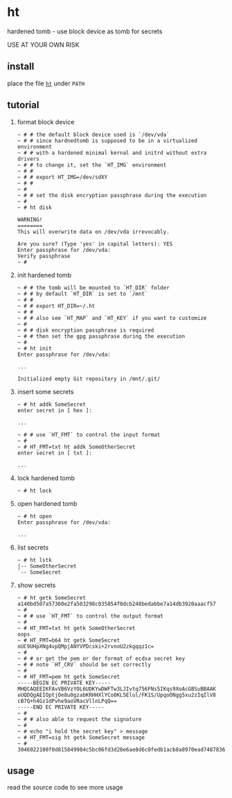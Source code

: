 # ht

hardened tomb - use block device as tomb for secrets

USE AT YOUR OWN RISK

## install

place the file [`ht`](ht) under `PATH`

## tutorial

1. format block device

   ```
   ~ # # the default block device used is `/dev/vda`
   ~ # # since hardnedtomb is supposed to be in a virtualized environment
   ~ # # with a hardened minimal kernal and initrd without extra drivers
   ~ # # to change it, set the `HT_IMG` environment
   ~ # #
   ~ # # export HT_IMG=/dev/sdXY
   ~ # #
   ~ #
   ~ # # set the disk encryption passphrase during the execution
   ~ #
   ~ # ht disk

   WARNING!
   ========
   This will overwrite data on /dev/vda irrevocably.
   
   Are you sure? (Type 'yes' in capital letters): YES
   Enter passphrase for /dev/vda: 
   Verify passphrase
   ~ #
   ```

2. init hardened tomb

   ```
   ~ # # the tomb will be mounted to `HT_DIR` folder
   ~ # # by default `HT_DIR` is set to `/mnt`
   ~ # #
   ~ # # export HT_DIR=~/.ht
   ~ # #
   ~ # # also see `HT_MAP` and `HT_KEY` if you want to customize
   ~ #
   ~ # # disk encryption passphrase is required
   ~ # # then set the gpg passphrase during the execution
   ~ #
   ~ # ht init
   Enter passphrase for /dev/vda:

   ...

   Initialized empty Git repository in /mnt/.git/
   ```

3. insert some secrets

   ```
   ~ # ht addk SomeSecret
   enter secret in [ hex ]:

   ...

   ~ # # use `HT_FMT` to control the input format
   ~ #
   ~ # HT_FMT=txt ht addk SomeOtherSecret
   enter secret in [ txt ]:
   
   ...
   
   ```

4. lock hardened tomb

   ```
   ~ # ht lock
   ```

5. open hardened tomb

   ```
   ~ # ht open
   Enter passphrase for /dev/vda:

   ...
   
   ```
6. list secrets

   ```
   ~ # ht lstk
   |-- SomeOtherSecret
   `-- SomeSecret
   ```

7. show secrets

   ```
   ~ # ht getk SomeSecret
   a140bd507a57360e2fa503298c035854f0dcb248bedabbe7a14db3920aaacf57
   ~ #
   ~ # # use `HT_FMT` to control the output format
   ~ #
   ~ # HT_FMT=txt ht getk SomeOtherSecret
   oops
   ~ # HT_FMT=b64 ht getk SomeSecret
   oUC9UHpXNg4vpQMpjANYVPDcski+2rvnoU2zkgqqz1c=
   ~ #
   ~ # # or get the pem or der format of ecdsa secret key
   ~ # # note `HT_CRV` should be set correctly
   ~ #
   ~ # HT_FMT=pem ht getk SomeSecret
   -----BEGIN EC PRIVATE KEY-----
   MHQCAQEEIKFAvVB6VzYOL6UDKYwDWFTw3LJIvtq756FNs5IKqs9XoAcGBSuBBAAK
   oUQDQgAEIOptjOe8u0gzabKRHHXlYCo0KL5Elul/FK1S/UpqoONgg5xu2zIqIlV8
   cB7Q+h4Gz1dPvhe9aoVRacVllnLPqQ==
   -----END EC PRIVATE KEY-----
   ~ #
   ~ # # also able to request the signature
   ~ #
   ~ # echo "i hold the secret key" > message
   ~ # HT_FMT=sig ht getk SomeSecret message
   ~ # 3046022100f0d815849984c5bc06fd3d28e6ae8d6c0fedb1acb8a8970ead74878369e34492022100e2a6525dce1f55ffae88080d87e03feb7bc08ff9c667ff725bcf2b880056a842
   ```

## usage

read the source code to see more usage
